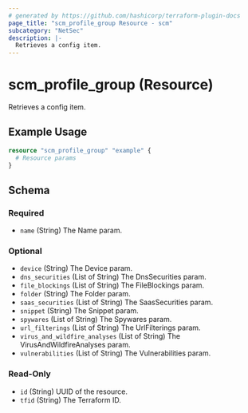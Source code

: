 ```yaml
---
# generated by https://github.com/hashicorp/terraform-plugin-docs
page_title: "scm_profile_group Resource - scm"
subcategory: "NetSec"
description: |-
  Retrieves a config item.
---
```


# scm_profile_group (Resource)

Retrieves a config item.

## Example Usage

```terraform
resource "scm_profile_group" "example" {
  # Resource params
}
```

<!-- schema generated by tfplugindocs -->
## Schema

### Required

- `name` (String) The Name param.

### Optional

- `device` (String) The Device param.
- `dns_securities` (List of String) The DnsSecurities param.
- `file_blockings` (List of String) The FileBlockings param.
- `folder` (String) The Folder param.
- `saas_securities` (List of String) The SaasSecurities param.
- `snippet` (String) The Snippet param.
- `spywares` (List of String) The Spywares param.
- `url_filterings` (List of String) The UrlFilterings param.
- `virus_and_wildfire_analyses` (List of String) The VirusAndWildfireAnalyses param.
- `vulnerabilities` (List of String) The Vulnerabilities param.

### Read-Only

- `id` (String) UUID of the resource.
- `tfid` (String) The Terraform ID.
